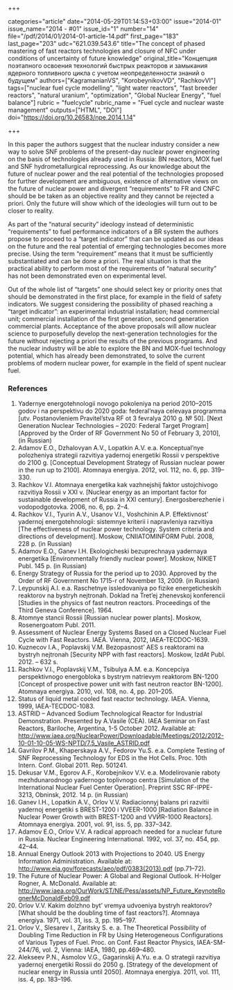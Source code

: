 +++

categories="article"
date="2014-05-29T01:14:53+03:00"
issue="2014-01"
issue_name="2014 - #01"
issue_id="1"
number="14"
file="/pdf/2014/01/2014-01-article-14.pdf"
first_page="183"
last_page="203"
udc="621.039.543.6"
title="The concept of phased mastering of fast reactors technologies and closure of NFC under conditions of uncertainty of future knowledge"
original_title="Концепция поэтапного освоения технологий быстрых реакторов и замыкания ядерного топливного цикла с учетом неопределенности знаний о будущем"
authors=["KagramanianVS", "KorobeynikovVD", "RachkovVI"]
tags=["nuclear fuel cycle modelling", "light water reactors", "fast breeder reactors", "natural uranium", "optimization", "Global Nuclear Energy", "fuel balance"]
rubric = "fuelcycle"
rubric_name = "Fuel cycle and nuclear waste management"
outputs=["HTML", "DOI"]
doi="https://doi.org/10.26583/npe.2014.1.14"

+++

In this paper the authors suggest that the nuclear industry consider a new way to solve SNF problems of the present-day nuclear power engineering on the basis of technologies already used in Russia: BN reactors, MOX fuel and SNF hydrometallurgical reprocessing. As our knowledge about the future of nuclear power and the real potential of the technologies proposed for further development are ambiguous, existence of alternative views on the future of nuclear power and divergent “requirements” to FR and CNFC should be be taken as an objective reality and they cannot be rejected a priori. Only the future will show which of the ideologies will turn out to be closer to reality.

As part of the “natural security” ideology instead of deterministic “requirements” to fuel performance indicators of a BR system the authors propose to proceed to a “target indicator” that can be updated as our ideas on the future and the real potential of emerging technologies becomes more precise. Using the term “requirement” means that it must be sufficiently substantiated and can be done a priori. The real situation is that the practical ability to perform most of the requirements of “natural security” has not been demonstrated even on experimental level.

Out of the whole list of “targets” one should select key or priority ones that should be demonstrated in the first place, for example in the field of safety indicators. We suggest considering the possibility of phased reaching a “target indicator”: an experimental industrial installation; head commercial unit; commercial installation of the first generation, second generation commercial plants. Acceptance of the above proposals will allow nuclear science to purposefully develop the next-generation technologies for the future without rejecting a priori the results of the previous programs. And the nuclear industry will be able to explore the BN and MOX-fuel technology potential, which has already been demonstrated, to solve the current problems of modern nuclear power, for example in the field of spent nuclear fuel.

### References

1. Yadernye energotehnologii novogo pokoleniya na period 2010–2015 godov i na perspektivu do 2020 goda: federal’naya celevaya programma [utv. Postanovleniem Pravitel’stva RF ot 3 fevralya 2010 g. № 50]. [Next Generation Nuclear Technologies – 2020: Federal Target Program] [Approved by the Order of RF Government No 50 of February 3, 2010], (in Russian)
2. Adamov E.O., Dzhalovyan A.V., Lopatkin A.V. e.a. Konceptual’nye polozheniya strategii razvitiya yadernoj energetiki Rossii v perspektive do 2100 g. [Conceptual Development Strategy of Russian nuclear power in the run up to 2100]. Atomnaya energiya. 2012, vol. 112, no. 6, pp. 319–330.
3. Rachkov V.I. Atomnaya energetika kak vazhnejshij faktor ustojchivogo razvitiya Rossii v XXI v. [Nuclear energy as an important factor for sustainable development of Russia in XXI century]. Energosberezhenie i vodopodgotovka. 2006, no. 6, pp. 2–4.
4. Rachkov V.I., Tyurin A.V., Usanov V.I., Voshchinin A.P. Effektivnost’ yadernoj energotehnologii: sistemnye kriterii i napravleniya razvitiya [The effectiveness of nuclear power technology. System criteria and directions of development]. Moskow, CNIIATOMINFORM Publ. 2008, 228 p. (in Russian)
5. Adamov E.O., Ganev I.H. Ekologicheski bezuprechnaya yadernaya energetika [Environmentally friendly nuclear power]. Moskow, NIKIET Publ. 145 p. (in Russian)
6. Energy Strategy of Russia for the period up to 2030. Approved by the Order of RF Government No 1715-r of November 13, 2009. (in Russian)
7. Leypunskij A.I. e.a. Raschetnye issledovaniya po fizike energeticheskih reaktorov na bystryh nejtronah. Doklad na Tret’ej zhenevskoj konferencii [Studies in the physics of fast neutron reactors. Proceedings of the Third Geneva Conference]. 1964.
8. Atomnye stancii Rossii [Russian nuclear power plants]. Moskow, Rosenergoatom Publ. 2011.
9. Assessment of Nuclear Energy Systems Based on a Closed Nuclear Fuel Cycle with Fast Reactors. IAEA. Vienna, 2012, IAEA-TECDOC-1639.
10. Kuznecov I.A., Poplavskij V.M. Bezopasnost’ AES s reaktorami na bystryh nejtronah [Security NPP with fast reactors]. Moskow, IzdAt Publ. 2012. – 632 s.
11. Rachkov V.I., Poplavskij V.M., Tsibulya A.M. e.a. Koncepciya perspektivnogo energobloka s bystrym natrievym reaktorom BN-1200 [Concept of prospective power unit with fast neutron reactor BN-1200]. Atomnaya energiya. 2010, vol. 108, no. 4, pp. 201–205.
12. Status of liquid metal cooled fast reactor technology. IAEA. Vienna, 1999, IAEA-TECDOC-1083.
13. ASTRID – Advanced Sodium Technological Reactor for Industrial Demonstration. Presented by A.Vasile (CEA). IAEA Seminar on Fast Reactors, Bariloche, Argentina, 1-5 October 2012. Available at: http://www.iaea.org/NuclearPower/Downloadable/Meetings/2012/2012-10-01-10-05-WS-NPTD/7.5_Vasile_ASTRID.pdf
14. Gavrilov P.M., Khaperskaya A.V., Fedorov Yu.S. e.a. Complete Testing of SNF Reprocessing Technology for EDS in the Hot Cells. Proc. 10th Intern. Conf. Global 2011. Rep. 501241.
15. Dekusar V.M., Egorov A.F., Korobejnikov V.V. e.a. Modelirovanie raboty mezhdunarodnogo yadernogo toplivnogo centra [Simulation of the International Nuclear Fuel Center Operation]. Preprint SSC RF-IPPE-3213, Obninsk, 2012. 14 p. (in Russian)
16. Ganev I.H., Lopatkin A.V., Orlov V.V. Radiacionnyj balans pri razvitii yadernoj energetiki s BREST-1200 i VVEER-1000 [Radiation Balance in Nuclear Power Growth with BREST-1200 and VVЙR-1000 Reactors]. Atomnaya energiya. 2001, vol. 91, iss. 5, pp. 337–342.
17. Adamov E.O., Orlov V.V. A radical approach needed for a nuclear future in Russia. Nuclear Engineering International. 1992, vol. 37, no. 454, pp. 42–44.
18. Annual Energy Outlook 2013 with Projections to 2040. US Energy Information Administration. Available at: http://www.eia.gov/forecasts/aeo/pdf/0383(2013).pdf (pp.71–72).
19. The Future of Nuclear Power: A Global and Regional Outlook. H-Holger Rogner, A. McDonald. Available at: http://www.iaea.org/OurWork/ST/NE/Pess/assets/NP_Future_KeynoteRognerMcDonaldFeb09.pdf
20. Orlov V.V. Kakim dolzhno byt’ vremya udvoeniya bystryh reaktorov? [What should be the doubling time of fast reactors?]. Atomnaya energiya. 1971, vol. 31, iss. 3, pp. 195–197.
21. Orlov V., Slesarev I., Zaritsky S. e. a. The Theoretical Possibility of Doubling Time Reduction in FR by Using Heterogeneous Configurations of Various Types of Fuel. Proc. on Conf. Fast Reactor Physics, IAEA-SM-244/76, vol. 2, Vienna: IAEA, 1980, pp.469–480.
22. Alekseev P.N., Asmolov V.G., Gagarinskij A.Yu. e.a. O strategii razvitiya yadernoj energetiki Rossii do 2050 g. [Strategy of the development of nuclear energy in Russia until 2050]. Atomnaya energiya. 2011, vol. 111, iss. 4, pp. 183–196.